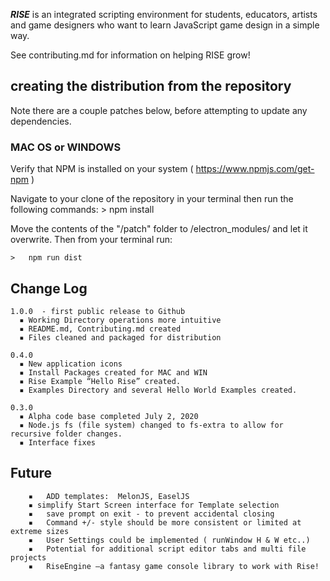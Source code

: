 
***RISE*** is an integrated scripting environment for students, educators, artists and game designers who want to learn JavaScript game design in a simple way.

See contributing.md for information on helping RISE grow!

## creating the distribution from the repository

Note there are a couple patches below, before attempting to update any dependencies.

### MAC OS  or WINDOWS

Verify that NPM is installed on your system  ( https://www.npmjs.com/get-npm )

Navigate to your clone of the repository in your terminal then run the following commands:
    >   npm install

Move the contents of the "/patch" folder to /electron_modules/ and let it overwrite.
Then from your terminal run:

    >   npm run dist   




## Change Log

    1.0.0  - first public release to Github
      ▪	Working Directory operations more intuitive   
      ▪	README.md, Contributing.md created  
      ▪	Files cleaned and packaged for distribution

    0.4.0
      ▪	New application icons
      ▪	Install Packages created for MAC and WIN
      ▪	Rise Example “Hello Rise” created.
      ▪	Examples Directory and several Hello World Examples created.

    0.3.0   
      ▪	Alpha code base completed July 2, 2020
      ▪	Node.js fs (file system) changed to fs-extra to allow for recursive folder changes.
      ▪	Interface fixes



## Future

       	▪	ADD templates:  MelonJS, EaselJS
        ▪ simplify Start Screen interface for Template selection
       	▪	save prompt on exit - to prevent accidental closing
       	▪	Command +/- style should be more consistent or limited at extreme sizes
       	▪	User Settings could be implemented ( runWindow H & W etc..)
       	▪	Potential for additional script editor tabs and multi file projects
       	▪	RiseEngine —a fantasy game console library to work with Rise!
